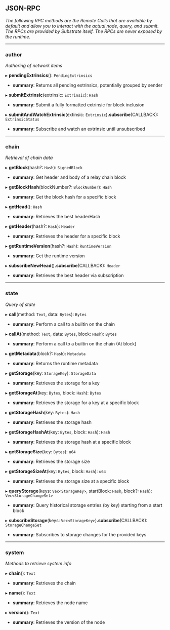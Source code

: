 ## JSON-RPC

_The following RPC methods are the Remote Calls that are available by default and allow you to interact with the actual node, query, and submit. The RPCs are provided by Substrate itself. The RPCs are never exposed by the runtime._

___

### author

_Authoring of network items_

▸ **pendingExtrinsics**(): `PendingExtrinsics`
- **summary**: Returns all pending extrinsics, potentially grouped by sender

▸ **submitExtrinsic**(extrinsic: `Extrinsic`): `Hash`
- **summary**: Submit a fully formatted extrinsic for block inclusion

▸ **submitAndWatchExtrinsic**(extinsic: `Extrinsic`)**.subscribe**(CALLBACK): `ExtrinsicStatus`
- **summary**: Subscribe and watch an extrinsic until unsubscribed

___

### chain

_Retrieval of chain data_

▸ **getBlock**(hash?: `Hash`): `SignedBlock`
- **summary**: Get header and body of a relay chain block

▸ **getBlockHash**(blockNumber?: `BlockNumber`): `Hash`
- **summary**: Get the block hash for a specific block

▸ **getHead**(): `Hash`
- **summary**: Retrieves the best headerHash

▸ **getHeader**(hash?: `Hash`): `Header`
- **summary**: Retrieves the header for a specific block

▸ **getRuntimeVersion**(hash?: `Hash`): `RuntimeVersion`
- **summary**: Get the runtime version

▸ **subscribeNewHead**()**.subscribe**(CALLBACK): `Header`
- **summary**: Retrieves the best header via subscription

___

### state

_Query of state_

▸ **call**(method: `Text`, data: `Bytes`): `Bytes`
- **summary**: Perform a call to a builtin on the chain

▸ **callAt**(method: `Text`, data: `Bytes`, block: `Hash`): `Bytes`
- **summary**: Perform a call to a builtin on the chain (At block)

▸ **getMetadata**(block?: `Hash`): `Metadata`
- **summary**: Returns the runtime metadata

▸ **getStorage**(key: `StorageKey`): `StorageData`
- **summary**: Retrieves the storage for a key

▸ **getStorageAt**(key: `Bytes`, block: `Hash`): `Bytes`
- **summary**: Retrieves the storage for a key at a specific block

▸ **getStorageHash**(key: `Bytes`): `Hash`
- **summary**: Retrieves the storage hash

▸ **getStorageHashAt**(key: `Bytes`, block: `Hash`): `Hash`
- **summary**: Retrieves the storage hash at a specific block

▸ **getStorageSize**(key: `Bytes`): `u64`
- **summary**: Retrieves the storage size

▸ **getStorageSizeAt**(key: `Bytes`, block: `Hash`): `u64`
- **summary**: Retrieves the storage size at a specific block

▸ **queryStorage**(keys: `Vec<StorageKey>`, startBlock: `Hash`, block?: `Hash`): `Vec<StorageChangeSet>`
- **summary**: Query historical storage entries (by key) starting from a start block

▸ **subscribeStorage**(keys: `Vec<StorageKey>`)**.subscribe**(CALLBACK): `StorageChangeSet`
- **summary**: Subscribes to storage changes for the provided keys

___

### system

_Methods to retrieve system info_

▸ **chain**(): `Text`
- **summary**: Retrieves the chain

▸ **name**(): `Text`
- **summary**: Retrieves the node name

▸ **version**(): `Text`
- **summary**: Retrieves the version of the node
